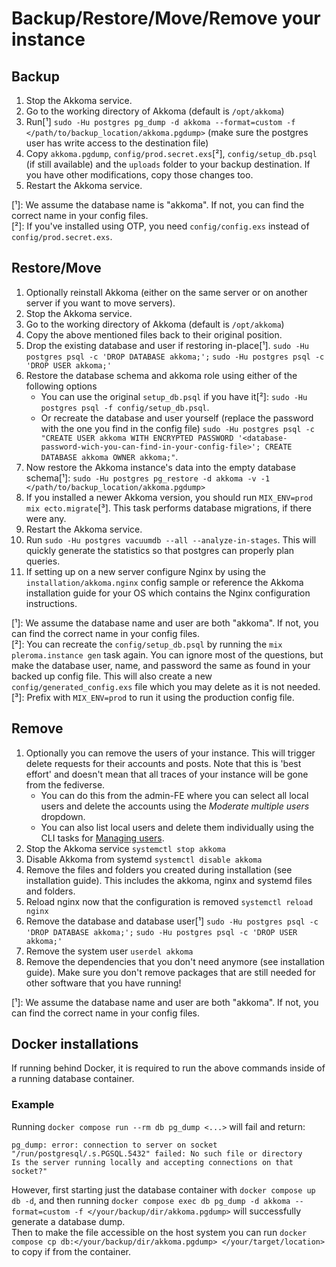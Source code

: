 # Backup/Restore/Move/Remove your instance

## Backup

1. Stop the Akkoma service.
2. Go to the working directory of Akkoma (default is `/opt/akkoma`)
3. Run[¹] `sudo -Hu postgres pg_dump -d akkoma --format=custom -f </path/to/backup_location/akkoma.pgdump>` (make sure the postgres user has write access to the destination file)
4. Copy `akkoma.pgdump`, `config/prod.secret.exs`[²], `config/setup_db.psql` (if still available) and the `uploads` folder to your backup destination. If you have other modifications, copy those changes too.
5. Restart the Akkoma service.

[¹]: We assume the database name is "akkoma". If not, you can find the correct name in your config files.  
[²]: If you've installed using OTP, you need `config/config.exs` instead of `config/prod.secret.exs`.  

## Restore/Move

1. Optionally reinstall Akkoma (either on the same server or on another server if you want to move servers).
2. Stop the Akkoma service.
3. Go to the working directory of Akkoma (default is `/opt/akkoma`)
4. Copy the above mentioned files back to their original position.
5. Drop the existing database and user if restoring in-place[¹]. `sudo -Hu postgres psql -c 'DROP DATABASE akkoma;';` `sudo -Hu postgres psql -c 'DROP USER akkoma;'`
6. Restore the database schema and akkoma role using either of the following options
    * You can use the original `setup_db.psql` if you have it[²]: `sudo -Hu postgres psql -f config/setup_db.psql`.
    * Or recreate the database and user yourself (replace the password with the one you find in the config file) `sudo -Hu postgres psql -c "CREATE USER akkoma WITH ENCRYPTED PASSWORD '<database-password-wich-you-can-find-in-your-config-file>'; CREATE DATABASE akkoma OWNER akkoma;"`.
7. Now restore the Akkoma instance's data into the empty database schema[¹]: `sudo -Hu postgres pg_restore -d akkoma -v -1 </path/to/backup_location/akkoma.pgdump>`
8. If you installed a newer Akkoma version, you should run `MIX_ENV=prod mix ecto.migrate`[³]. This task performs database migrations, if there were any.
9. Restart the Akkoma service.
10. Run `sudo -Hu postgres vacuumdb --all --analyze-in-stages`. This will quickly generate the statistics so that postgres can properly plan queries.
11. If setting up on a new server configure Nginx by using the `installation/akkoma.nginx` config sample or reference the Akkoma installation guide for your OS which contains the Nginx configuration instructions.

[¹]: We assume the database name and user are both "akkoma". If not, you can find the correct name in your config files.  
[²]: You can recreate the `config/setup_db.psql` by running the `mix pleroma.instance gen` task again. You can ignore most of the questions, but make the database user, name, and password the same as found in your backed up config file. This will also create a new `config/generated_config.exs` file which you may delete as it is not needed.  
[³]: Prefix with `MIX_ENV=prod` to run it using the production config file.  

## Remove

1. Optionally you can remove the users of your instance. This will trigger delete requests for their accounts and posts. Note that this is 'best effort' and doesn't mean that all traces of your instance will be gone from the fediverse.
    * You can do this from the admin-FE where you can select all local users and delete the accounts using the *Moderate multiple users* dropdown.
    * You can also list local users and delete them individually using the CLI tasks for [Managing users](./CLI_tasks/user.md).
2. Stop the Akkoma service `systemctl stop akkoma`
3. Disable Akkoma from systemd `systemctl disable akkoma`
4. Remove the files and folders you created during installation (see installation guide). This includes the akkoma, nginx and systemd files and folders.
5. Reload nginx now that the configuration is removed `systemctl reload nginx`
6. Remove the database and database user[¹] `sudo -Hu postgres psql -c 'DROP DATABASE akkoma;';` `sudo -Hu postgres psql -c 'DROP USER akkoma;'`
7. Remove the system user `userdel akkoma`
8. Remove the dependencies that you don't need anymore (see installation guide). Make sure you don't remove packages that are still needed for other software that you have running!

[¹]: We assume the database name and user are both "akkoma". If not, you can find the correct name in your config files.  

## Docker installations

If running behind Docker, it is required to run the above commands inside of a running database container.  

### Example
Running `docker compose run --rm db pg_dump <...>` will fail and return:
```
pg_dump: error: connection to server on socket "/run/postgresql/.s.PGSQL.5432" failed: No such file or directory 
Is the server running locally and accepting connections on that socket?"
```
However, first starting just the database container with `docker compose up db -d`, and then running `docker compose exec db pg_dump -d akkoma --format=custom -f </your/backup/dir/akkoma.pgdump>` will successfully generate a database dump.  
Then to make the file accessible on the host system you can run `docker compose cp db:</your/backup/dir/akkoma.pgdump> </your/target/location>` to copy if from the container.
